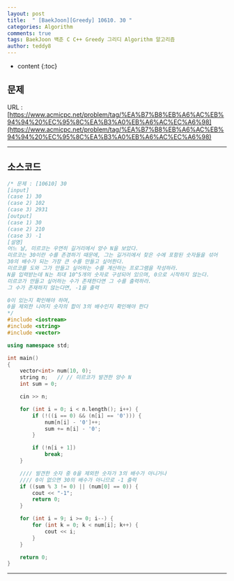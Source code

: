 ```yaml
---
layout: post   
title:  " [BaekJoon][Greedy] 10610. 30 "
categories: Algorithm
comments: true
tags: BaekJoon 백준 C C++ Greedy 그리디 Algorithm 알고리즘
author: teddy8  
---
```

* content
{:toc}

## 문제
URL : [https://www.acmicpc.net/problem/tag/%EA%B7%B8%EB%A6%AC%EB%94%94%20%EC%95%8C%EA%B3%A0%EB%A6%AC%EC%A6%98](https://www.acmicpc.net/problem/tag/%EA%B7%B8%EB%A6%AC%EB%94%94%20%EC%95%8C%EA%B3%A0%EB%A6%AC%EC%A6%98)

---

## 소스코드
``` cpp
/* 문제 : [10610] 30
[input]
(case 1) 30
(case 2) 102
(case 3) 2931
[output]
(case 1) 30
(case 2) 210
(case 3) -1
[설명]
어느 날, 미르코는 우연히 길거리에서 양수 N을 보았다. 
미르코는 30이란 수를 존경하기 때문에, 그는 길거리에서 찾은 수에 포함된 숫자들을 섞어 
30의 배수가 되는 가장 큰 수를 만들고 싶어한다.
미르코를 도와 그가 만들고 싶어하는 수를 계산하는 프로그램을 작성하라.
N을 입력받는데 N는 최대 10^5개의 숫자로 구성되어 있으며, 0으로 시작하지 않는다.
미르코가 만들고 싶어하는 수가 존재한다면 그 수를 출력하라. 
그 수가 존재하지 않는다면, -1을 출력

0이 있는지 확인해야 하며,
0을 제외한 나머지 숫자의 합이 3의 배수인지 확인해야 한다
*/
#include <iostream>
#include <string>
#include <vector>

using namespace std;

int main()
{
	vector<int> num(10, 0);
	string n;	// // 미르코가 발견한 양수 N
	int sum = 0;

	cin >> n;

	for (int i = 0; i < n.length(); i++) {
		if (!((i == 0) && (n[i] == '0'))) {
			num[n[i] - '0']++;
			sum += n[i] - '0';
		}

		if (!n[i + 1]) 
			break;
	}

	//// 발견한 숫자 중 0을 제외한 숫자가 3의 배수가 아니거나 
	//// 0이 없으면 30의 배수가 아니므로 -1 출력
	if ((sum % 3 != 0) || (num[0] == 0)) {
		cout << "-1";
		return 0;
	}

	for (int i = 9; i >= 0; i--) {
		for (int k = 0; k < num[i]; k++) {
			cout << i;
		}
	}

	return 0;
}
```

---
